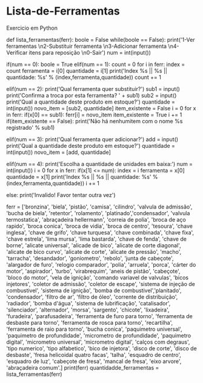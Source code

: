 # Lista-de-Ferramentas
Exercicio em Python

def lista_ferramentas(ferr):
boole = False
while(boole == False):
print('1-Ver ferramentas \n2-Substituir ferramenta \n3-Adicionar ferramenta \n4-Verificar itens para reposição \n0-Sair')
num = int(input())

if(num == 0):
boole = True
elif(num == 1):
count = 0
for i in ferr:
index = count
ferramenta = i[0]
quantidade = i[1]
print('Index %s || %s || quantidade: %s' % (index,ferramenta,quantidade))
count += 1

elif(num == 2):
print('Qual ferramenta quer substituir?')
sub1 = input()
print('Confirma a troca por esta ferramenta? ' + sub1)
sub2 = input()
print('Qual a quantidade deste produto em estoque?')
quantidade = int(input())
novo_item = [sub2, quantidade]
item_existente = False
i = 0
for x in ferr:
if(x[0] == sub1):
ferr[i] = novo_item
item_existente = True
i += 1
if(item_existente == False):
print('Não há nenhumitem com o nome %s registrado' % sub1)

elif(num == 3):
print('Qual ferramenta quer adicionar?')
add = input()
print('Qual a quantidade deste produto em estoque?')
quantidade = int(input())
novo_item = [add, quantidade]

elif(num == 4):
print('Escolha a quantidade de unidades em baixa:')
num = int(input())
i = 0
for x in ferr:
if(x[1] <= num):
index = i
ferramenta = x[0]
quantidade = x[1]
print('Index %s || %s || quantidade: %s' % (index,ferramenta,quantidade))
i += 1

else:
print('Invalido! Favor tentar outra vez')


ferr = ['bronzina', 'biela', 'pistão', 'camisa', 'cilindro', 'valvula de admissão', 'bucha de biela', 'retentor', 'rolamento', 'platinado','condensador', 'valvula termostatica', 'abraçadeira hellermann', 'correia de polia', 'broca de aço rapido', 'broca conica', 'broca de vidia', 'broca de centro', 'tesoura', 'chave inglesa', 'chave de grifo', 'chave turquesa', 'chave combinada', 'chave fixa', 'chave estrela', 'lima mursa', 'lima bastarda', 'chave de fenda', 'chave de borne', 'alicate universal', 'alicade de bico', 'alicate de corte diagonal', 'alicate de bico curvo', 'alicate de corte', 'alicate de pressão', 'macho', 'tarracha', 'desandador', 'goniometro', 'rebolo', 'junta de cabeçote', 'alargador de furo', 'relogio comparador', 'polia', 'arruela', 'porca', 'cárter do motor', 'aspirador', 'turbo', 'virabrequim', 'aneis de pistão', 'cabeçote', 'bloco do motor', 'vela de ignição', 'comando variavel de valvulas', 'bicos injetores', 'coletor de admissão', 'coletor de escape', 'sistema de injeção de combustivel', 'sistema de ignição', 'bomba de combustivel','planitado', 'condensador', 'filtro de ar', 'filtro de óleo', 'corrente de distribuição', 'radiador', 'bomba d'água', 'sistema de lubrificação', 'catalisador', 'silenciador', 'alternador', 'morsa', 'sargento', 'chicote', 'lixadeira', 'furadeira', 'parafusadeira', 'ferramenta de furo para torno', 'ferramenta de desbaste para torno', 'ferramenta de rosca para torno', 'recartilha', 'ferramenta de raio para torno', 'bucha conica', 'paquimetro universal', 'paquimetro de profundidade', 'micrometro de profundidade', 'paquimetro digital', 'micrometro universal', 'micrometro digital', 'calços com degraus', 'tipo numerico', 'tipo alfabetico', 'bico de injetora', 'disco de corte', 'disco de desbaste', 'fresa helicoidal quatro facas', 'talha', 'esquadro de centro', 'esquadro de luz', 'cabeçote de fresa', 'mancal de fresa', 'eixo arvore', 'abraçadeira comum'.]
print(ferr)
quantidadde_ferramentas = lista_ferramentas(ferr)

